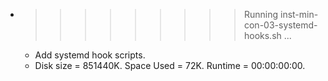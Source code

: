 * >>>>>>>>> Running inst-min-con-03-systemd-hooks.sh ...
  * Add systemd hook scripts.
  * Disk size = 851440K. Space Used = 72K. Runtime = 00:00:00:00.
